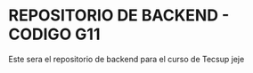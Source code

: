 # REPOSITORIO DE BACKEND - CODIGO G11

Este sera el repositorio de backend para el curso de Tecsup jeje